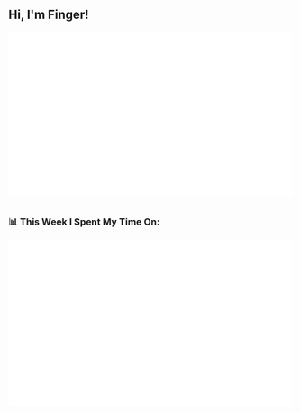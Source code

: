 <h2> Hi, I'm Finger!</h2>

<img align="right" src="https://raw.githubusercontent.com/spianmo/github-stats/master/generated/overview.svg#gh-light-mode-only">

<!-- <img align="right" height="160em" src="https://github-readme-stats-eight-theta.vercel.app/api/top-langs/?username=spianmo&layout=compact&langs_count=8&theme=algolia"/>	 -->
	
```go
package main

type Me struct {
	Name   string
	Job    string
	Code   string
	Skills string
}

func main() {
	me := &Me{
		Name:   "Finger",
		Job:    "Client-side Engineer",
		Code:   "Java and C++ and Others",
		Skills: "Android Security NLP ^o^",
	}
	_ = me
}
```


<h3>📊 This Week I Spent My Time On:</h3>
<img align='right' src="https://raw.githubusercontent.com/spianmo/github-stats/master/generated/languages.svg#gh-light-mode-only">

<!--START_SECTION:waka-->

```text
JavaScript               11 hrs 17 mins  █████████████▓░░░░░░░░░░░   55.18 %
Python                   4 hrs 33 mins   █████▓░░░░░░░░░░░░░░░░░░░   22.26 %
Vue.js                   3 hrs 29 mins   ████▒░░░░░░░░░░░░░░░░░░░░   17.02 %
Batchfile                22 mins         ▒░░░░░░░░░░░░░░░░░░░░░░░░   01.86 %
Batch                    11 mins         ▒░░░░░░░░░░░░░░░░░░░░░░░░   00.92 %
TypeScript               7 mins          ░░░░░░░░░░░░░░░░░░░░░░░░░   00.60 %
```

<!--END_SECTION:waka-->
